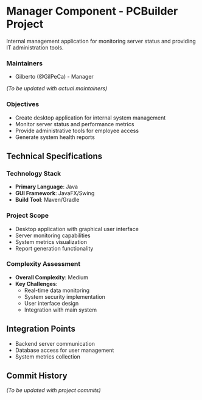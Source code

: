 # Manager Component - PCBuilder Project

Internal management application for monitoring server status and providing IT administration tools.

### Maintainers
- Gilberto (@GilPeCa) - Manager

*(To be updated with actual maintainers)*

### Objectives
- Create desktop application for internal system management
- Monitor server status and performance metrics
- Provide administrative tools for employee access
- Generate system health reports

## Technical Specifications

### Technology Stack
- **Primary Language**: Java
- **GUI Framework**: JavaFX/Swing
- **Build Tool**: Maven/Gradle

### Project Scope
- Desktop application with graphical user interface
- Server monitoring capabilities
- System metrics visualization
- Report generation functionality

### Complexity Assessment
- **Overall Complexity**: Medium
- **Key Challenges**:
  - Real-time data monitoring
  - System security implementation
  - User interface design
  - Integration with main system

## Integration Points
- Backend server communication
- Database access for user management
- System metrics collection

## Commit History
*(To be updated with project commits)*